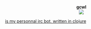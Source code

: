 <p align="center">
  <b>gcwl</b><br>
  <a href="https://jarkeeper.com/iomonad/gcwl" title="Dependencies status"><img src="https://jarkeeper.com/iomonad/gcwl/status.svg"></a>
  
  <u>is my personnal irc bot, written in clojure</u>
  <br><br>
</p>
